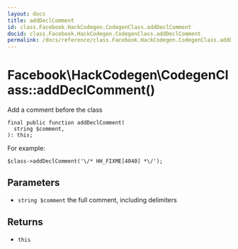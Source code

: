 ```yaml
---
layout: docs
title: addDeclComment
id: class.Facebook.HackCodegen.CodegenClass.addDeclComment
docid: class.Facebook.HackCodegen.CodegenClass.addDeclComment
permalink: /docs/reference/class.Facebook.HackCodegen.CodegenClass.addDeclComment.md
---
```

# Facebook\\HackCodegen\\CodegenClass::addDeclComment()




Add a comment before the class




``` Hack
final public function addDeclComment(
  string $comment,
): this;
```




For example:




```
$class->addDeclComment('\/* HH_FIXME[4040] *\/');
```




## Parameters




+ ` string $comment ` the full comment, including delimiters




## Returns




* ` this `